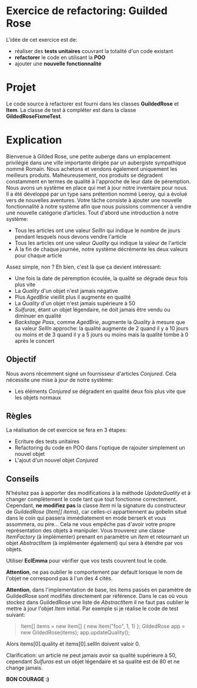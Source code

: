 
# Exercice de refactoring: Guilded Rose
L'idée de cet exercice est de:
 - réaliser des **tests unitaires** couvrant la totalité d'un code existant
 - **refactorer** le code en utilisant la **POO**
 - ajouter une **nouvelle fonctionnalité** 

# Projet
Le code source à refactorer est fourni dans les classes **GuildedRose** et **Item**.
La classe de test à compléter est dans la classe **GildedRoseFixmeTest**.

# Explication
Bienvenue à Gilded Rose, une petite auberge dans un emplacement privilégié dans une ville importante dirigée par un aubergiste sympathique nommé Romain. Nous achetons et vendons également uniquement les meilleurs produits. Malheureusement, nos produits se dégradent constamment en termes de qualité à l'approche de leur date de péremption. Nous avons un système en place qui met à jour notre inventaire pour nous. Il a été développé par un type sans prétention nommé Leeroy, qui a évolué vers de nouvelles aventures. Votre tâche consiste à ajouter une nouvelle fonctionnalité à notre système afin que nous puissions commencer à vendre une nouvelle catégorie d’articles. Tout d'abord une introduction à notre système:
 - Tous les articles ont une valeur *SellIn* qui indique le nombre de jours pendant lesquels nous devons vendre l'article
 - Tous les articles ont une valeur *Quality* qui indique la valeur de l'article
 - À la fin de chaque journée, notre système décrémente les deux valeurs pour chaque article

Assez simple, non ? Eh bien, c'est là que ça devient intéressant:

 - Une fois la date de péremption écoulée, la qualité se dégrade deux fois plus vite
 - La *Quality* d'un objet n'est jamais négative
 - Plus *AgedBrie* vieillit plus il augmente en qualité
 - La *Quality* d'un objet n'est jamais supérieure à 50
 - *Sulfuras*, étant un objet légendaire, ne doit jamais être vendu ou diminuer en qualité
 - *Backstage Pass*, comme *AgedBrie*, augmente la *Quality* à mesure que sa valeur *SellIn* approche: la qualité augmente de 2 quand il y a 10 jours ou moins et de 3 quand il y a 5 jours ou moins mais la qualité tombe à 0 après le concert

## Objectif

Nous avons récemment signé un fournisseur d'articles *Conjured*. Cela nécessite une mise à jour de notre système:
 - Les éléments *Conjured* se dégradent en qualité deux fois plus vite que les objets normaux

## Règles
La réalisation de cet exercice se fera en 3 étapes:
 - Ecriture des tests unitaires
 - Refactoring du code en POO dans l'optique de rajouter simplement un nouvel objet
 - L'ajout d'un nouvel objet *Conjured*

## Conseils
N'hésitez pas à apporter des modifications à la méthode *UpdateQuality*  et à changer complètement le code tant que tout fonctionne correctement. Cependant, **ne modifiez pas** la classe *Item* ni la signature du constructeur de *GuildedRose* (*Item[] items*), car celles-ci appartiennent au gobelin situé dans le coin qui passera immédiatement en mode berserk et vous assommera, ou pire...
Cela ne vous empêche pas d'avoir votre propre représentation des objets à manipuler.
Vous trouverez une classe *ItemFactory* (à implémenter) prenant en paramètre un *Item* et retournant un objet *AbstractItem* (à implémenter également) qui sera à étendre par vos objets.

Utiliser **EclEmma** pour vérifier que vos tests couvrent tout le code.

**Attention**, ne pas oublier le comportement par default lorsque le nom de l'objet ne correspond pas à l'un des 4 cités.

**Attention**, dans l'implementation de base, les items passés en paramètre de GuildedRose sont modifiés directement par référence. Dans le cas où vous stockez dans GuildedRose une liste de *AbstractItem* il ne faut pas oublier le mettre à jour l'objet *Item* initial.
Par exemple si je réalise le code de test suivant:

> Item[] items = new Item[] { new Item("foo", 1, 1) };
> GildedRose app = new GildedRose(items);
> app.updateQuality();

Alors items[0].quality et items[0].sellIn doivent valoir 0.


Clarification: un article ne peut jamais avoir sa qualité supérieure à 50, cependant *Sulfuras* est un objet légendaire et sa qualité est de 80 et ne change jamais.

**BON COURAGE :)**